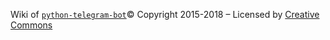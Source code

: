 Wiki of [`python-telegram-bot`](https://python-telegram-bot.org/)© Copyright 2015-2018 – Licensed by [Creative Commons](https://creativecommons.org/licenses/by/3.0/)
